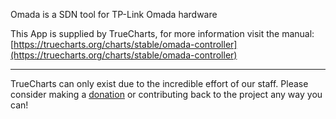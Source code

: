 Omada is a SDN tool for TP-Link Omada hardware

This App is supplied by TrueCharts, for more information visit the manual: [https://truecharts.org/charts/stable/omada-controller](https://truecharts.org/charts/stable/omada-controller)

---

TrueCharts can only exist due to the incredible effort of our staff.
Please consider making a [donation](https://truecharts.org/sponsor) or contributing back to the project any way you can!
